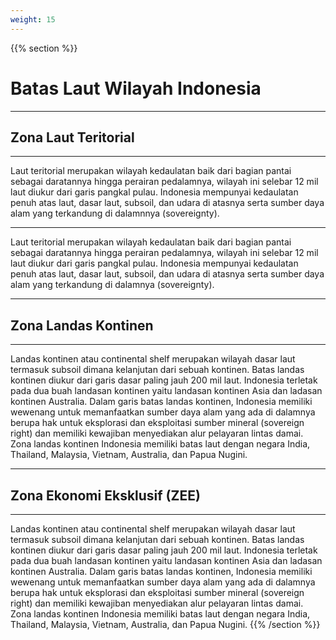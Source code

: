 ```yaml
---
weight: 15
---
```


{{% section %}}
# Batas Laut Wilayah Indonesia

---

## Zona Laut Teritorial

---

Laut teritorial merupakan wilayah kedaulatan baik dari bagian pantai sebagai daratannya hingga perairan pedalamnya, wilayah ini selebar 12 mil laut diukur dari garis pangkal pulau. Indonesia mempunyai kedaulatan penuh atas laut, dasar laut, subsoil, dan udara di atasnya serta sumber daya alam yang terkandung di dalamnnya (sovereignty).

---

Laut teritorial merupakan wilayah kedaulatan baik dari bagian pantai sebagai daratannya hingga perairan pedalamnya, wilayah ini selebar 12 mil laut diukur dari garis pangkal pulau. Indonesia mempunyai kedaulatan penuh atas laut, dasar laut, subsoil, dan udara di atasnya serta sumber daya alam yang terkandung di dalamnya (sovereignty).

---

## Zona Landas Kontinen

---

Landas kontinen atau continental shelf merupakan wilayah dasar laut termasuk subsoil dimana kelanjutan dari sebuah kontinen. Batas landas kontinen diukur dari garis dasar paling jauh 200 mil laut. Indonesia terletak pada dua buah landasan kontinen yaitu landasan kontinen Asia dan ladasan kontinen Australia. Dalam garis batas landas kontinen, Indonesia memiliki wewenang untuk memanfaatkan sumber daya alam yang ada di dalamnya berupa hak untuk eksplorasi dan eksploitasi
sumber mineral (sovereign right) dan memiliki kewajiban menyediakan alur pelayaran lintas damai. Zona landas kontinen Indonesia memiliki
batas laut dengan negara India, Thailand, Malaysia, Vietnam, Australia, dan Papua Nugini.

---

## Zona Ekonomi Eksklusif (ZEE)

---

Landas kontinen atau continental shelf merupakan wilayah dasar laut termasuk subsoil dimana kelanjutan dari sebuah kontinen. Batas landas kontinen diukur dari garis dasar paling jauh 200 mil laut. Indonesia terletak pada dua buah landasan kontinen yaitu landasan kontinen Asia
dan ladasan kontinen Australia. Dalam garis batas landas kontinen, Indonesia memiliki wewenang untuk memanfaatkan sumber daya alam
yang ada di dalamnya berupa hak untuk eksplorasi dan eksploitasi sumber mineral (sovereign right) dan memiliki kewajiban menyediakan
alur pelayaran lintas damai. Zona landas kontinen Indonesia memiliki batas laut dengan negara India, Thailand, Malaysia, Vietnam, Australia, dan Papua Nugini.
{{% /section %}}
